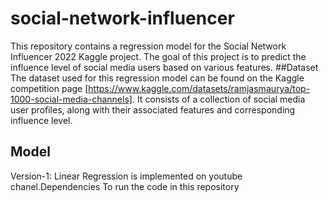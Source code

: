 # social-network-influencer
This repository contains a regression model for the Social Network Influencer 2022 Kaggle project. The goal of this project is to predict the influence level of
 social media users based on various features.
##Dataset
The dataset used for this regression model can be found on the Kaggle competition page [https://www.kaggle.com/datasets/ramjasmaurya/top-1000-social-media-channels].
 It consists of a collection of social media user profiles, along with their associated features and corresponding influence level.

## Model
Version-1: Linear Regression is implemented on youtube chanel.Dependencies
To run the code in this repository




